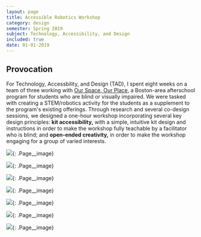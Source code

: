 ```yaml
---
layout: page
title: Accessible Robotics Workshop
category: design
semester: Spring 2019
subject: Technology, Accessibility, and Design
included: true
date: 01-01-2019
---
```


## Provocation

For Technology, Accessbility, and Design (TAD), I spent eight weeks on a team of three working with [Our Space, Our Place,](http://www.ourspaceourplace.org/) a Boston-area afterschool program for students who are blind or visually impaired. We were tasked with creating a STEM/robotics activity for the students as a supplement to the program's existing offerings. Through research and several co-design sessions, we designed a one-hour workshop incorporating several key design principles: **kit accessibility,** with a simple, intuitive kit design and instructions in order to make the workshop fully teachable by a facilitator who is blind; and **open-ended creativity,** in order to make the workshop engaging for a group of varied interests.

![](/images/tad/pic1.jpg){: .Page__image}

![](/images/tad/pic2.jpg){: .Page__image}

![](/images/tad/pic3.jpg){: .Page__image}

![](/images/tad/pic4.jpg){: .Page__image}

![](/images/tad/pic5.jpg){: .Page__image}

![](/images/tad/pic6.jpg){: .Page__image}

![](/images/tad/pic7.jpg){: .Page__image}


